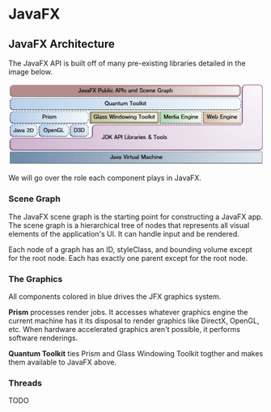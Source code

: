# JavaFX

## JavaFX Architecture

The JavaFX API is built off of many pre-existing libraries detailed in the image below.

![jfx architecture](./jfxarchitecture.png)

We will go over the role each component plays in JavaFX.

### Scene Graph

The JavaFX scene graph is the starting point for constructing a JavaFX app. The scene graph is a hierarchical tree of nodes that represents all visual elements of the application's UI. It can handle input and be rendered.

Each node of a graph has an ID, styleClass, and bounding volume except for the root node. Each has exactly one parent except for the root node.

### The Graphics

All components colored in blue drives the JFX graphics system.

**Prism** processes render jobs. It accesses whatever graphics engine the current machine has it its disposal to render graphics like DirectX, OpenGL, etc. When hardware accelerated graphics aren't possible, it performs software renderings.

**Quantum Toolkit** ties Prism and Glass Windowing Toolkit togther and makes them available to JavaFX above.

### Threads

TODO

